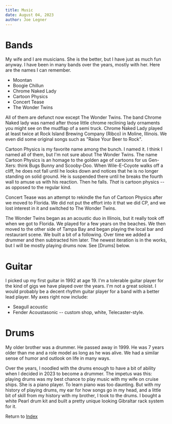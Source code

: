 ```yaml
---
title: Music
date: August 04, 2023
author: Joe Legner
---
```


# Bands

My wife and I are musicians. She is the better, but I have just as much fun anyway. I have been in many bands over the years, mostly with her. Here are the names I can remember.

- Moontan
- Boogie Chillun
- Chrome Naked Lady
- Cartoon Physics
- Concert Tease
- The Wonder Twins

All of them are defunct now except The Wonder Twins. The band Chrome Naked lady was named after those little chrome reclining lady ornaments you might see on the mudflap of a semi truck. Chrome Naked Lady played at least twice at Rock Island Brewing Company (Ribco) in Moline, Illinois. We even did some original songs such as "Raise Your Beer to Rock".

Cartoon Physics is my favorite name among the bunch. I named it. I think I named all of them, but I'm not sure about The Wonder Twins. The name Cartoon Physics is an homage to the golden age of cartoons for us Gen-Xers: think Bugs Bunny and Scooby-Doo. When Wile-E-Coyote walks off a cliff, he does not fall until he looks down and notices that he is no longer standing on solid ground. He is suspended there until he breaks the fourth wall to amuse us with his reaction. Then he falls. _That_ is cartoon physics -- as opposed to the regular kind.

Concert Tease was an attempt to rekindle the fun of Cartoon Physics after we moved to Florida. We did not put the effort into it that we did CP, and we lost interest in it and switched to The Wonder Twins.

The Wonder Twins began as an acoustic duo in Illinois, but it really took off when we got to Florida. We played for a few years on the beaches. We then moved to the other side of Tampa Bay and began playing the local bar and restaurant scene. We built a bit of a following. Over time we added a drummer and then subtracted him later. The newest iteration is in the works, but I will be mostly playing drums now. See [Drums] below.

# Guitar

I picked up my first guitar in 1992 at age 19. I'm a tolerable guitar player for the kind of gigs we have played over the years. I'm not a great soloist. I would probably be a decent rhythm guitar player for a band with a better lead player. My axes right now include:

- Seagull acoustic
- Fender Acoustasonic -- custom shop, white, Telecaster-style.

# Drums

My older brother was a drummer. He passed away in 1999. He was 7 years older than me and a role model as long as he was alive. We had a similar sense of humor and outlook on life in many ways. 

Over the years, I noodled with the drums enough to have a bit of ability when I decided in 2023 to become a drummer. The impetus was this: playing drums was my best chance to play music with my wife on cruise ships. She is a piano player. To learn piano was too daunting. But with my history of playing drums, my ear for how songs go in my head, and a little bit of skill from my history with my brother, I took to the drums. I bought a white Pearl drum kit and built a pretty unique looking Gibraltar rack system for it. 

Return to [Index](index.html)
